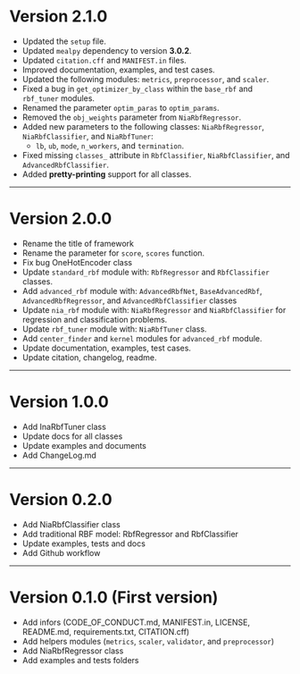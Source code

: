 
# Version 2.1.0

+ Updated the `setup` file.  
+ Updated `mealpy` dependency to version **3.0.2**.  
+ Updated `citation.cff` and `MANIFEST.in` files.  
+ Improved documentation, examples, and test cases.  
+ Updated the following modules: `metrics`, `preprocessor`, and `scaler`.  
+ Fixed a bug in `get_optimizer_by_class` within the `base_rbf` and `rbf_tuner` modules.  
+ Renamed the parameter `optim_paras` to `optim_params`.  
+ Removed the `obj_weights` parameter from `NiaRbfRegressor`.  
+ Added new parameters to the following classes: `NiaRbfRegressor`, `NiaRbfClassifier`, and `NiaRbfTuner`:  
  - `lb`, `ub`, `mode`, `n_workers`, and `termination`.  
+ Fixed missing `classes_` attribute in `RbfClassifier`, `NiaRbfClassifier`, and `AdvancedRbfClassifier`.  
+ Added **pretty-printing** support for all classes.

---------------------------------------------------------------------

# Version 2.0.0

+ Rename the title of framework
+ Rename the parameter for `score`, `scores` function.
+ Fix bug OneHotEncoder class
+ Update `standard_rbf` module with: `RbfRegressor` and `RbfClassifier` classes.
+ Add `advanced_rbf` module with: `AdvancedRbfNet`, `BaseAdvancedRbf`, `AdvancedRbfRegressor`, and `AdvancedRbfClassifier` classes
+ Update `nia_rbf` module with: `NiaRbfRegressor` and `NiaRbfClassifier` for regression and classification problems.
+ Update `rbf_tuner` module with: `NiaRbfTuner` class.
+ Add `center_finder` and `kernel` modules for `advanced_rbf` module.
+ Update documentation, examples, test cases.
+ Update citation, changelog, readme.

---------------------------------------------------------------------

# Version 1.0.0

+ Add InaRbfTuner class
+ Update docs for all classes
+ Update examples and documents
+ Add ChangeLog.md

---------------------------------------------------------------------


# Version 0.2.0 

+ Add NiaRbfClassifier class
+ Add traditional RBF model: RbfRegressor and RbfClassifier
+ Update examples, tests and docs
+ Add Github workflow


---------------------------------------------------------------------

# Version 0.1.0 (First version)

+ Add infors (CODE_OF_CONDUCT.md, MANIFEST.in, LICENSE, README.md, requirements.txt, CITATION.cff)
+ Add helpers modules (`metrics`, `scaler`, `validator`, and `preprocessor`)
+ Add NiaRbfRegressor class
+ Add examples and tests folders
